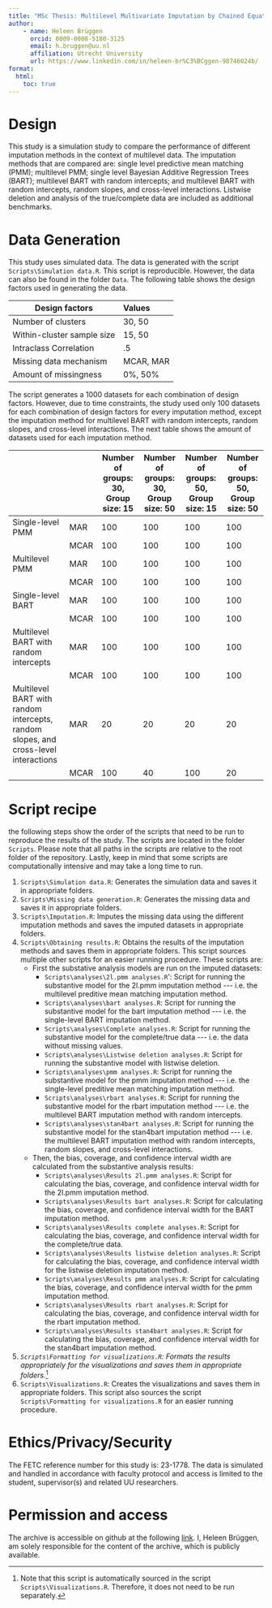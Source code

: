 ```yaml
---
title: "MSc Thesis: Multilevel Multivariate Imputation by Chained Equations through Bayesian Additive Regression Trees"
author: 
    - name: Heleen Brüggen
      orcid: 0009-0008-5180-3125
      email: h.bruggen@uu.nl
      affiliation: Utrecht University
      url: https://www.linkedin.com/in/heleen-br%C3%BCggen-98746024b/
format:
  html:
    toc: true
---
```

 
# Design
This study is a simulation study to compare the performance of different imputation methods in the context of multilevel data. The imputation methods that are compared are: single level predictive mean matching (PMM); multilevel PMM; single level Bayesian Additive Regression Trees (BART); multilevel BART with random intercepts; and multilevel BART with random intercepts, random slopes, and cross-level interactions. Listwise deletion and analysis of the true/complete data are included as additional benchmarks.

# Data Generation
This study uses simulated data. The data is generated with the script `Scripts\Simulation data.R`. This script is reproducible. However, the data can also be found in the folder `Data`. The following table shows the design factors used in generating the data. 

| Design factors             | Values    | 
|----------------------------|:----------|
| Number of clusters         | 30, 50    | 
| Within-cluster sample size | 15, 50    | 
| Intraclass Correlation     | .5        |
| Missing data mechanism     | MCAR, MAR |
| Amount of missingness      | 0%, 50%   |

The script generates a 1000 datasets for each combination of design factors. However, due to time constraints, the study used only 100 datasets for each combination of design factors for every imputation method, except the imputation method for multilevel BART with random intercepts, random slopes, and cross-level interactions. The next table shows the amount of datasets used for each imputation method. 

|                                                                                     |      | Number of groups: 30, Group size: 15 | Number of groups: 30, Group size: 50 | Number of groups: 50, Group size: 15 | Number of groups: 50, Group size: 50 |
|-------------------------------------------------------------------------------------|------|--------------------------------------|--------------------------------------|--------------------------------------|--------------------------------------|
| Single-level PMM                                                                    | MAR  | 100                                  | 100                                  | 100                                  | 100                                  |
|                                                                                     | MCAR | 100                                  | 100                                  | 100                                  | 100                                  |
| Multilevel PMM                                                                      | MAR  | 100                                  | 100                                  | 100                                  | 100                                  |
|                                                                                     | MCAR | 100                                  | 100                                  | 100                                  | 100                                  |
| Single-level BART                                                                   | MAR  | 100                                  | 100                                  | 100                                  | 100                                  |
|                                                                                     | MCAR | 100                                  | 100                                  | 100                                  | 100                                  |
| Multilevel BART with random intercepts                                              | MAR  | 100                                  | 100                                  | 100                                  | 100                                  |
|                                                                                     | MCAR | 100                                  | 100                                  | 100                                  | 100                                  |
| Multilevel BART with random intercepts, random slopes, and cross-level interactions | MAR  | 20                                   | 20                                   | 20                                   | 20                                   |
|                                                                                     | MCAR | 100                                  | 40                                   | 100                                  | 20                                   |

# Script recipe
the following steps show the order of the scripts that need to be run to reproduce the results of the study. The scripts are located in the folder `Scripts`. Please note that all paths in the scripts are relative to the root folder of the repository. Lastly, keep in mind that some scripts are computationally intensive and may take a long time to run.

1. `Scripts\Simulation data.R`: Generates the simulation data and saves it in appropriate folders.
2. `Scripts\Missing data generation.R`: Generates the missing data and saves it in appropriate folders.
3. `Scripts\Imputation.R`: Imputes the missing data using the different imputation methods and saves the imputed datasets in appropriate folders.
4. `Scripts\Obtaining results.R`: Obtains the results of the imputation methods and saves them in appropriate folders. This script sources multiple other scripts for an easier running procedure. These scripts are:
    - First the substative analysis models are run on the imputed datasets:
        - `Scripts\analyses\2l.pmm analyses.R`': Script for running the substantive model for the 2l.pmm imputation method --- i.e. the multilevel preditive mean matching imputation method.
        - `Scripts\analyses\bart analyses.R`: Script for running the substantive model for the bart imputation method --- i.e. the single-level BART imputation method.
        - `Scripts\analyses\Complete analyses.R`: Script for running the substantive model for the complete/true data --- i.e. the data without missing values.
        - `Scripts\analyses\Listwise deletion analyses.R`: Script for running the substantive model with listwise deletion.
        - `Scripts\analyses\pmm analyses.R`: Script for running the substantive model for the pmm imputation method --- i.e. the single-level preditive mean matching imputation method.
        - `Scripts\analyses\rbart analyses.R`: Script for running the substantive model for the rbart imputation method --- i.e. the multilevel BART imputation method with random intercepts.
        - `Scripts\analyses\stan4bart analyses.R`: Script for running the substantive model for the stan4bart imputation method --- i.e. the multilevel BART imputation method with random intercepts, random slopes, and cross-level interactions.
    - Then, the bias, coverage, and confidence interval width are calculated from the substantive analysis results:
        - `Scripts\analyses\Results 2l.pmm analyses.R`: Script for calculating the bias, coverage, and confidence interval width for the 2l.pmm imputation method.
        - `Scripts\analyses\Results bart analyses.R`: Script for calculating the bias, coverage, and confidence interval width for the BART imputation method.
        - `Scripts\analyses\Results complete analyses.R`: Script for calculating the bias, coverage, and confidence interval width for the complete/true data.
        - `Scripts\analyses\Results listwise deletion analyses.R`: Script for calculating the bias, coverage, and confidence interval width for the listwise deletion imputation method.
        - `Scripts\analyses\Results pmm analyses.R`: Script for calculating the bias, coverage, and confidence interval width for the pmm imputation method.
        - `Scripts\analyses\Results rbart analyses.R`: Script for calculating the bias, coverage, and confidence interval width for the rbart imputation method.
        - `Scripts\analyses\Results stan4bart analyses.R`: Script for calculating the bias, coverage, and confidence interval width for the stan4bart imputation method.
5. *`Scripts\Formatting for visualizations.R`: Formats the results appropriately for the visualizations and saves them in appropriate folders.*[^1]
6. `Scripts\Visualizations.R`: Creates the visualizations and saves them in appropriate folders. This script also sources the script `Scripts\Formatting for visualizations.R` for an easier running procedure.

[^1]: Note that this script is automatically sourced in the script `Scripts\Visualizations.R`. Therefore, it does not need to be run separately.

# Ethics/Privacy/Security

The FETC reference number for this study is: 23-1778. The data is simulated and handled in accordance with faculty protocol and access is limited to the student, supervisor(s) and related UU researchers.

# Permission and access

The archive is accessible on github at the following [link](https://github.com/heleenbrueggen/masterthesis/). I, Heleen Brüggen, am solely responsible for the content of the archive, which is publicly available.
